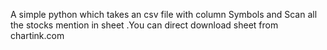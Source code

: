 A simple python which takes an csv file with column Symbols and Scan all the stocks mention in sheet .You can direct download sheet from chartink.com 
